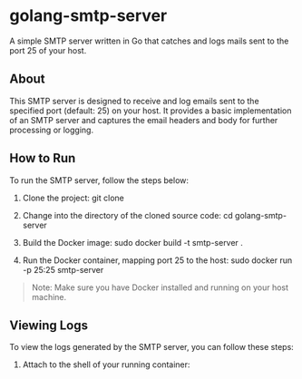 # golang-smtp-server

A simple SMTP server written in Go that catches and logs mails sent to the port 25 of your host.

## About

This SMTP server is designed to receive and log emails sent to the specified port (default: 25) on your host. It provides a basic implementation of an SMTP server and captures the email headers and body for further processing or logging.

## How to Run

To run the SMTP server, follow the steps below:

1. Clone the project:
git clone <repository-url>

2. Change into the directory of the cloned source code:
cd golang-smtp-server

3. Build the Docker image:
sudo docker build -t smtp-server .

4. Run the Docker container, mapping port 25 to the host:
sudo docker run -p 25:25 smtp-server


> Note: Make sure you have Docker installed and running on your host machine.

## Viewing Logs

To view the logs generated by the SMTP server, you can follow these steps:

1. Attach to the shell of your running container:
